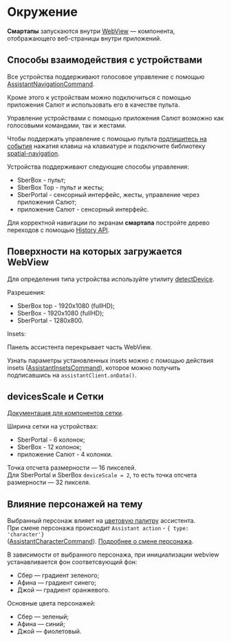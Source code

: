 # Окружение

**Смартапы** запускаются внутри [WebView](https://webkit.org/) — компонента, отображающего веб-страницы внутри приложений.

## Способы взаимодействия с устройствами

Все устройства поддерживают голосовое управление с помощью [AssistantNavigationCommand](https://github.com/salute-developers/salutejs-client#AssistantNavigationCommand).

Кроме этого к устройствам можно подключиться с помощью приложения Салют и использовать его в качестве пульта.

Управление устройствами с помощью приложения Салют возможно как голосовыми командами, так и жестами.

Чтобы поддержать управление с помощью пульта [подпишитесь на события](https://github.com/salute-developers/salutejs-client#%D0%BD%D0%B0%D0%B6%D0%B0%D1%82%D0%B8%D0%B5-%D0%BA%D0%BD%D0%BE%D0%BF%D0%BE%D0%BA-%D0%BD%D0%B0-%D0%BF%D1%83%D0%BB%D1%8C%D1%82%D0%B5) нажатия клавиш на клавиатуре и подключите библиотеку [spatial-navigation](https://github.com/salute-developers/spatial-navigation).

Устройства поддерживают следующие способы управления:

-   SberBox - пульт;
-   SberBox Top - пульт и жесты;
-   SberPortal - сенсорный интерфейс, жесты, управление через приложения Салют;
-   приложение Салют - сенсорный интерфейс.

Для корректной навигации по экранам **смартапа** постройте дерево переходов с помощью [History API](https://github.com/salute-developers/salutejs-client#%D0%BD%D0%B0%D0%B2%D0%B8%D0%B3%D0%B0%D1%86%D0%B8%D1%8F-%D0%BF%D0%BE-%D1%81%D1%82%D1%80%D0%B0%D0%BD%D0%B8%D1%86%D0%B0%D0%BC-%D1%81%D0%BC%D0%B0%D1%80%D1%82%D0%B0%D0%BF%D0%B0).

## Поверхности на которых загружается WebView

Для определения типа устройства используйте утилиту [detectDevice](/?path=/docs/core-utils--page#detectdevice).

Разрешения:

-   SberBox top - 1920x1080 (fullHD);
-   SberBox - 1920x1080 (fullHD);
-   SberPortal - 1280x800.

Insets:

Панель ассистентa перекрывает часть WebView.

Узнать параметры установленных insets можно с помощью действия insets ([AssistantInsetsCommand](https://github.com/salute-developers/salutejs-client#AssistantInsetsCommand)),
которое можно получить подписавшись на `assistantClient.onData()`.

## devicesScale и Сетки

[Документация для компонентов сетки](/?path=/docs/layout-grid--default).

Ширина сетки на устройствах:

-   SberPortal - 6 колонок;
-   SberBox - 12 колонок;
-   приложение Салют - 4 колонки.

Точка отсчета размерности — 16 пикселей.  
Для SberPortal и SberBox `deviceScale = 2`, то есть точка отсчета размерности — 32 пикселя.

## Влияние персонажей на тему

Выбранный персонаж влияет на [цветовую палитру](/?path=/docs/colors--default) ассистента.  
При смене персонажа происходит `Assistant action` - `{ type: 'character'}`  
([AssistantCharacterCommand](https://github.com/salute-developers/salutejs-client#AssistantCharacterCommand)). [Подробнее о смене персонажа](/?path=/docs/theming--page).

В зависимости от выбранного персонажа, при инициализации webview устанавливается фон соответсвующий фон:

-   Cбер — градиент зеленого;
-   Афина — градиент синего;
-   Джой — градиент оранжевого.

Основные цвета персонажей:

-   Cбер — зеленый;
-   Афина — синий;
-   Джой — фиолетовый.
